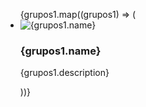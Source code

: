 <div className="bg-white overflow-y-scroll h-75 box-border border-emerald-400 border-4">
<div className="flex">
  <aside className="h-screen sticky top-0">
<div className="mx-auto py-6 px-4 max-w-7xl sm:px-6 lg:px-8 lg:py-2">
  <div className="space-y-12 lg:grid lg:grid-cols-3 lg:gap-8 lg:space-y-0">
    <div className="lg:col-span-3">
    <div className="">
      <ul
        role="list"
        className="overflow-y-scrollspace-y-12 sm:grid sm:grid-cols-4 sm:gap-x-6 sm:gap-y-12 sm:space-y-0 lg:gap-x-8"
      >
        {grupos1.map((grupos1) => (
          <li key={grupos1.name}>
            <div className="space-y-4">
              <div className="aspect-w-3">
              <Image
                className="object-cover shadow-lg rounded-lg"
                src={grupos1.Image}
                alt={grupos1.name}
                width={720}
                height={1080}
              />
              </div>
              <div className="text-lg text-black leading-6 font-medium space-y-1">
                <h3>{grupos1.name}</h3>
              </div>
              <div className="text-lg">
                <p className="text-black">{grupos1.description}</p>
              </div>
              <ul role="list" className="flex space-x-5">
              </ul>
            </div>
          </li>
        ))}
      </ul>
    </div>
    </div>
  </div>
</div>
</aside>
</div>
</div>  